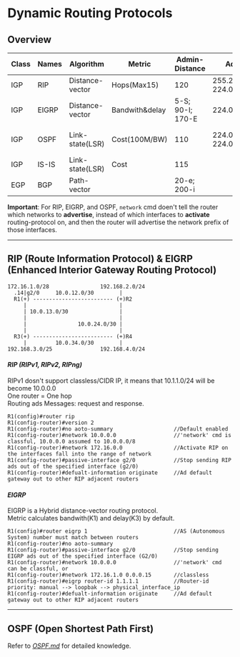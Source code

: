 # Dynamic Routing Protocols
## Overview
Class|Names|Algorithm      | Metric       |Admin-Distance  | Advertising-IP                   |Protocol-NO|ADs-Timer         |Balance-path|Route-table
-----|-----|---------------|--------------|----------------|----------------------------------|-----------|------------------|------------|-----------
IGP  |RIP  |Distance-vector|Hops(Max15)   |120             |255.255.255.255(v1); 224.0.0.9(v2)|           | 30s              |1-32(4)     |Only neighbors'
IGP  |EIGRP|Distance-vector|Bandwith&delay|5-S; 90-I; 170-E| 224.0.0.10                       |0x58(88)   |                  |1-32(4)     |Only neighbors'
IGP  |OSPF |Link-state(LSR)|Cost(100M/BW) |110             | 224.0.0.5(Hello); 224.0.0.6(DR)  |0x59(89)   |Hello-10s,Dead-40s|1-32(4)     |Whole network
IGP  |IS-IS|Link-state(LSR)|Cost          |115             |                                  |0x7C(124)  |
EGP  |BGP  |Path-vector    |              |20-e; 200-i     |

**Important**: For RIP, EIGRP, and OSPF, `network` cmd doen't tell the router which networks to **advertise**, instead of which interfaces to **activate** routing-protocol on, and then the router will advertise the network prefix of those interfaces.
*****
## RIP (Route Information Protocol) & EIGRP (Enhanced Interior Gateway Routing Protocol)
```
172.16.1.0/28                192.168.2.0/24
  .14|g2/0     10.0.12.0/30        |       
  R1(+) ------------------------- (+)R2    
     |                             |       
     | 10.0.13.0/30                |       
     |                             |       
     |                10.0.24.0/30 |       
     |                             |       
  R3(+) ------------------------- (+)R4    
     |         10.0.34.0/30        |       
192.168.3.0/25               192.168.4.0/24
```
#### _RIP (RIPv1, RIPv2, RIPng)_
RIPv1 dosn't support classless/CIDR IP, it means that 10.1.1.0/24 will be become 10.0.0.0  
One router = One hop  
Routing ads Messages: request and response.
```
R1(config)#router rip 
R1(config-router)#version 2
R1(config-router)#no aoto-summary                   //Default enabled
R1(config-router)#network 10.0.0.0                  //'network' cmd is classful, 10.0.0.0 assumed to 10.0.0.0/8
R1(config-router)#network 172.16.0.0                //Activate RIP on the interfaces fall into the range of network
R1(config-router)#passive-interface g2/0            //Stop sending RIP ads out of the specified interface (g2/0)
R1(config-router)#defualt-information originate     //Ad default gateway out to other RIP adjacent routers
```
#### _EIGRP_
EIGRP is a Hybrid distance-vector routing protocol.  
Metric calculates bandwith(K1) and delay(K3) by default.
```
R1(config)#router eigrp 1                           //AS (Autonomous System) number must match between routers
R1(config-router)#no aoto-summary
R1(config-router)#passive-interface g2/0            //Stop sending EIGRP ads out of the specified interface (G2/0)
R1(config-router)#network 10.0.0.0                  //'network' cmd can be classful, or
R1(config-router)#network 172.16.1.0 0.0.0.15       //classless
R1(config-router)#eigrp router-id 1.1.1.1           //Router-id priority: manual --> loopbak --> physical_interface_ip
R1(config-router)#defualt-information originate     //Ad default gateway out to other RIP adjacent routers
```
*******
## OSPF (Open Shortest Path First)
Refer to [_OSPF.md_](https://github.com/jibingl/CCNA/blob/main/OSPF.md) for detailed knowledge.

